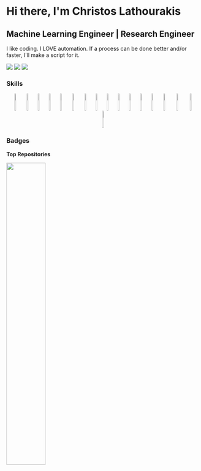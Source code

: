 Hi there, I'm Christos Lathourakis
=====================================

Machine Learning Engineer | Research Engineer
---------------------------------------------

I like coding. I LOVE automation. If a process can be done better and/or faster, I'll make a script for it.

 <a href="mailto:xristosl0610@gmail.com"><img src="https://img.shields.io/badge/xristosl0610@gmail.com%20-EA4335?logo=Gmail&logoColor=white&style=lower"></a>
 <a href="https://www.linkedin.com/in/christos-lathourakis/"><img src="https://img.shields.io/badge/Christos%20Lathourakis-%230077B5?logo=linkedin&logoColor=white&style=lower"></a>
 <a href="https://visitorbadge.io/status?path=https%3A%2F%2Fgithub.com%2Fxristosl0610"><img src="https://api.visitorbadge.io/api/visitors?path=https%3A%2F%2Fgithub.com%2Fxristosl0610&countColor=%23263759&style=flat&labelStyle=lower" /></a>
 

### Skills
          
<div align="center">
  <img align="center"  height="45" width="6%" src="https://cdn.jsdelivr.net/gh/devicons/devicon/icons/python/python-original.svg">
  <img align="center"  height="45" width="5%" src="https://cdn.jsdelivr.net/gh/devicons/devicon/icons/git/git-original.svg">
  <img align="center"  height="45" width="5%" src="https://cdn.jsdelivr.net/gh/devicons/devicon@latest/icons/postgresql/postgresql-original.svg">
  <img align="center"  height="45" width="5%" src="https://cdn.jsdelivr.net/gh/devicons/devicon@latest/icons/matlab/matlab-original.svg">
  <img align="center"  height="45" width="5%" src="https://cdn.jsdelivr.net/gh/devicons/devicon@latest/icons/html5/html5-original.svg">
  <img align="center"  height="45" width="6%" src="https://cdn.jsdelivr.net/gh/devicons/devicon@latest/icons/css3/css3-original.svg">
  <img align="center"  height="45" width="5%" src="https://cdn.jsdelivr.net/gh/devicons/devicon/icons/numpy/numpy-original.svg">
  <img align="center"  height="45" width="5%" src="https://cdn.jsdelivr.net/gh/devicons/devicon@latest/icons/pandas/pandas-original.svg">
  <img align="center"  height="45" width="5%" src="https://cdn.jsdelivr.net/gh/devicons/devicon@latest/icons/matplotlib/matplotlib-original.svg">
  <img align="center"  height="45" width="5%" src="https://cdn.jsdelivr.net/gh/devicons/devicon@latest/icons/plotly/plotly-original.svg">
  <img align="center"  height="45" width="5%" src="https://cdn.jsdelivr.net/gh/devicons/devicon@latest/icons/scikitlearn/scikitlearn-original.svg">
  <img align="center"  height="45" width="5%" src="https://cdn.jsdelivr.net/gh/devicons/devicon/icons/pytorch/pytorch-original.svg">
  <img align="center"  height="45" width="5%" src="https://cdn.jsdelivr.net/gh/devicons/devicon@latest/icons/pytest/pytest-original.svg">
  <img align="center"  height="45" width="6%" src="https://cdn.jsdelivr.net/gh/devicons/devicon@latest/icons/jupyter/jupyter-original.svg">
  <img align="center"  height="45" width="6%" src="https://cdn.jsdelivr.net/gh/devicons/devicon@latest/icons/notion/notion-original.svg">
  <img align="center"  height="45" width="6%" src="https://cdn.jsdelivr.net/gh/devicons/devicon@latest/icons/vscode/vscode-original.svg">
  <img align="center"  height="45" width="6%" src="https://cdn.jsdelivr.net/gh/devicons/devicon@latest/icons/pycharm/pycharm-original.svg">
</div>

### Badges

<!--
<b>My GitHub Stats</b>

<div align="center">
<a href="http://www.github.com/xristosl0610">
  <img align="center" width="35%" src="https://github-readme-stats.vercel.app/api?username=xristosl0610&show_icons=true&hide=&count_private=true&title_color=0891b2&text_color=ffffff&icon_color=0891b2&bg_color=1c1917&hide_border=true&show_icons=true" alt="xristosl0610's GitHub stats" />
</a>

<a href="http://www.github.com/xristosl0610">
  <img align="center" width="38%" src="https://github-readme-streak-stats.herokuapp.com/?user=xristosl0610&stroke=ffffff&background=1c1917&ring=0891b2&fire=0891b2&currStreakNum=ffffff&currStreakLabel=0891b2&sideNums=ffffff&sideLabels=ffffff&dates=ffffff&hide_border=true" />
</a>

<a href="https://github.com/xristosl0610" align="left">
  <img align="center" width="25%" src="https://github-readme-stats.vercel.app/api/top-langs/?username=xristosl0610&langs_count=10&title_color=0891b2&text_color=ffffff&icon_color=0891b2&bg_color=1c1917&hide_border=true&locale=en&custom_title=Top%20%Languages" alt="Top Languages" />
</a>

</div>
 -->
<b>Top Repositories</b>

<div width="100%" align="center"><a href="https://github.com/xristosl0610/PhI-SINDy" align="left"><img align="left" width="45%" src="https://github-readme-stats.vercel.app/api/pin/?username=xristosl0610&repo=PhI-SINDy&title_color=0891b2&text_color=ffffff&icon_color=0891b2&bg_color=1c1917&hide_border=true&locale=en" /></a></div><br /><br /><br /><br /><br /><br /><br />
